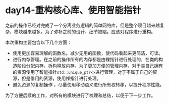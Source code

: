 # day14-重构核心库、使用智能指针

之前的操作已经对完成了一个分离业务逻辑的简单网络库，但是整个项目越来越复杂，模块越来越多。为了弥补之前的设计、细节缺陷。应该对程序进行重构。

本次重构主要包含以下几个方面：

* 使用更加容易理解的函数名。减少无用的函数，使代码看起来更简洁，可读。
* 进行内存管理。在之前的操作所有的内存都是由裸指针进行处理的，在类的构造阶段分配内存，析构释放内存，为了更加方便的管理内存，对于类自己拥有的资源使用了智能指针`std::unique_ptr<>`进行管理，对于不属于自己的资源，但是借用的资源，使用裸指针进行处理。
* 避免资源的复制操作 ，尽量使用移动语义进行所有权转移，以提升程序性能。

为了方便后续的工作，对所有的模块进行了梳理和总结，以便于下一步工作。

